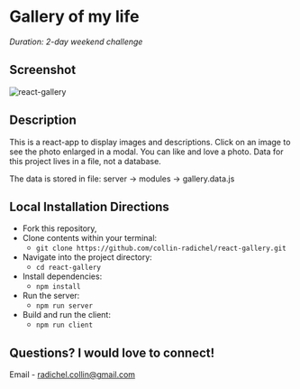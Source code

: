 # Gallery of my life

_Duration: 2-day weekend challenge_

## Screenshot

![react-gallery](https://user-images.githubusercontent.com/73554031/112496652-ea241500-8d52-11eb-8f3d-e5120cbbcda7.png)


## Description

This is a react-app to display images and descriptions. Click on an image to see the photo enlarged in a modal.  You can like and love a photo.  Data for this project lives in a file, not a database.

The data is stored in file: server ->
                                modules ->
                                    gallery.data.js


## Local Installation Directions

- Fork this repository,
- Clone contents within your terminal:
   - `git clone https://github.com/collin-radichel/react-gallery.git`
- Navigate into the project directory:
   - `cd react-gallery`
- Install dependencies:
   - `npm install`
- Run the server:
   - `npm run server`
- Build and run the client:
   - `npm run client`

## Questions? I would love to connect!
Email - [radichel.collin@gmail.com](mailto:radichel.collin@gmail.com)
